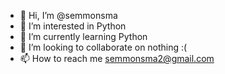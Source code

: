 - 👋 Hi, I’m @semmonsma
- 👀 I’m interested in Python
- 🌱 I’m currently learning Python
- 💞️ I’m looking to collaborate on nothing :(
- 📫 How to reach me semmonsma2@gmail.com

<!---
semmonsma/semmonsma is a ✨ special ✨ repository because its `README.md` (this file) appears on your GitHub profile.
You can click the Preview link to take a look at your changes.
--->
